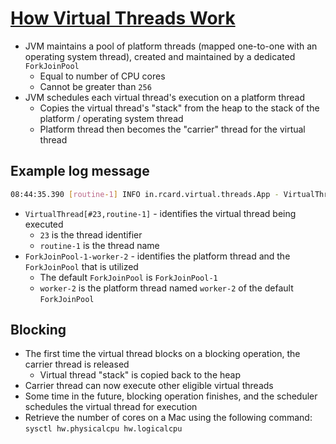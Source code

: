 # [How Virtual Threads Work](https://blog.rockthejvm.com/ultimate-guide-to-java-virtual-threads/)

* JVM maintains a pool of platform threads (mapped one-to-one with an operating system thread), created and maintained by a dedicated `ForkJoinPool`
  * Equal to number of CPU cores
  * Cannot be greater than `256`
* JVM schedules each virtual thread's execution on a platform thread
  * Copies the virtual thread's "stack" from the heap to the stack of the platform / operating system thread
  * Platform thread then becomes the "carrier" thread for the virtual thread

## Example log message

```bash
08:44:35.390 [routine-1] INFO in.rcard.virtual.threads.App - VirtualThread[#23,routine-1]/runnable@ForkJoinPool-1-worker-2 | I'm going to boil some water
```

* `VirtualThread[#23,routine-1]` - identifies the virtual thread being executed
  * `23` is the thread identifier
  * `routine-1` is the thread name
* `ForkJoinPool-1-worker-2` - identifies the platform thread and the `ForkJoinPool` that is utilized
  * The default `ForkJoinPool` is `ForkJoinPool-1`
  * `worker-2` is the platform thread named `worker-2` of the default `ForkJoinPool`


## Blocking

* The first time the virtual thread blocks on a blocking operation, the carrier thread is released
  * Virtual thread "stack" is copied back to the heap
* Carrier thread can now execute other eligible virtual threads
* Some time in the future, blocking operation finishes, and the scheduler schedules the virtual thread for execution
* Retrieve the number of cores on a Mac using the following command: `sysctl hw.physicalcpu hw.logicalcpu`
